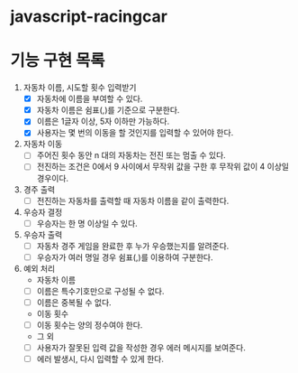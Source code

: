 # javascript-racingcar
# 기능 구현 목록
1. 자동차 이름, 시도할 횟수 입력받기
    - [x] 자동차에 이름을 부여할 수 있다.
    - [x] 자동차 이름은 쉼표(,)를 기준으로 구분한다.
    - [x] 이름은 1글자 이상, 5자 이하만 가능하다.
    - [x] 사용자는 몇 번의 이동을 할 것인지를 입력할 수 있어야 한다.

2. 자동차 이동
    - [ ] 주어진 횟수 동안 n 대의 자동차는 전진 또는 멈출 수 있다.
    - [ ] 전진하는 조건은 0에서 9 사이에서 무작위 값을 구한 후 무작위 값이 4 이상일 경우이다.
 
3. 경주 출력
    - [ ] 전진하는 자동차를 출력할 때 자동차 이름을 같이 출력한다.

4. 우승자 결정
    - [ ] 우승자는 한 명 이상일 수 있다.

5. 우승자 출력
    - [ ] 자동차 경주 게임을 완료한 후 누가 우승했는지를 알려준다.
    - [ ] 우승자가 여러 명일 경우 쉼표(,)를 이용하여 구분한다.

6. 예외 처리
    - 자동차 이름
    - [ ] 이름은 특수기호만으로 구성될 수 없다.
    - [ ] 이름은 중복될 수 없다.
    
    - 이동 횟수
    - [ ] 이동 횟수는 양의 정수여야 한다.

    - 그 외
    - [ ] 사용자가 잘못된 입력 값을 작성한 경우 에러 메시지를 보여준다.
    - [ ] 에러 발생시, 다시 입력할 수 있게 한다.